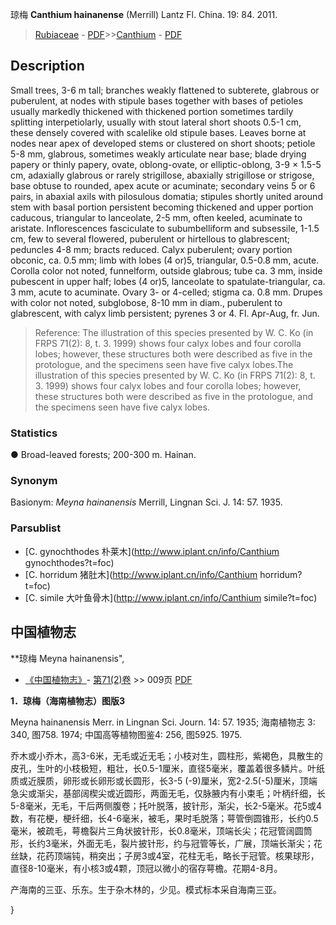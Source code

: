 琼梅 **Canthium hainanense** (Merrill) Lantz Fl. China. 19: 84. 2011.

> [Rubiaceae](http://www.iplant.cn/info/Rubiaceae?t=foc) - [PDF](http://www.iplant.cn/foc/pdf/Rubiaceae.pdf)>>[Canthium](http://www.iplant.cn/info/Canthium?t=foc) - [PDF](http://www.iplant.cn/foc/pdf/Canthium.pdf)

## Description

Small trees, 3-6 m tall; branches weakly flattened to subterete, glabrous or puberulent, at nodes with stipule bases together with bases of petioles usually markedly thickened with thickened portion sometimes tardily splitting interpetiolarly, usually with stout lateral short shoots 0.5-1 cm, these densely covered with scalelike old stipule bases. Leaves borne at nodes near apex of developed stems or clustered on short shoots; petiole 5-8 mm, glabrous, sometimes weakly articulate near base; blade drying papery or thinly papery, ovate, oblong-ovate, or elliptic-oblong, 3-9 × 1.5-5 cm, adaxially glabrous or rarely strigillose, abaxially strigillose or strigose, base obtuse to rounded, apex acute or acuminate; secondary veins 5 or 6 pairs, in abaxial axils with pilosulous domatia; stipules shortly united around stem with basal portion persistent becoming thickened and upper portion caducous, triangular to lanceolate, 2-5 mm, often keeled, acuminate to aristate. Inflorescences fasciculate to subumbelliform and subsessile, 1-1.5 cm, few to several flowered, puberulent or hirtellous to glabrescent; peduncles 4-8 mm; bracts reduced. Calyx puberulent; ovary portion obconic, ca. 0.5 mm; limb with lobes (4 or)5, triangular, 0.5-0.8 mm, acute. Corolla color not noted, funnelform, outside glabrous; tube ca. 3 mm, inside pubescent in upper half; lobes (4 or)5, lanceolate to spatulate-triangular, ca. 3 mm, acute to acuminate. Ovary 3- or 4-celled; stigma ca. 0.8 mm. Drupes with color not noted, subglobose, 8-10 mm in diam., puberulent to glabrescent, with calyx limb persistent; pyrenes 3 or 4. Fl. Apr-Aug, fr. Jun.

> Reference: 
> The illustration of this species presented by W. C. Ko (in FRPS 71(2): 8, t. 3. 1999) shows four calyx lobes and four corolla lobes; however, these structures both were described as five in the protologue, and the specimens seen have five calyx lobes.The illustration of this species presented by W. C. Ko (in FRPS 71(2): 8, t. 3. 1999) shows four calyx lobes and four corolla lobes; however, these structures both were described as five in the protologue, and the specimens seen have five calyx lobes.

### Statistics
● Broad-leaved forests; 200-300 m. Hainan.

### Synonym
Basionym: *Meyna hainanensis* Merrill, Lingnan Sci. J. 14: 57. 1935.

### Parsublist

* [C.  gynochthodes  朴莱木](http://www.iplant.cn/info/Canthium gynochthodes?t=foc)
* [C.  horridum  猪肚木](http://www.iplant.cn/info/Canthium horridum?t=foc)
* [C.  simile  大叶鱼骨木](http://www.iplant.cn/info/Canthium simile?t=foc)

## 中国植物志

**琼梅 Meyna hainanensis",

* [《中国植物志》](http://www.iplant.cn/frps)- [第71(2)卷](http://www.iplant.cn/frps/vol/71(2)) >> 009页 [PDF](http://www.iplant.cn/frps/pdf/71(2)/009.PDF)

**1．琼梅（海南植物志）图版3**

Meyna hainanensis Merr. in Lingnan Sci. Journ. 14: 57. 1935; 海南植物志 3: 340, 图758. 1974; 中国高等植物图鉴4: 256, 图5925. 1975.

乔木或小乔木，高3-6米，无毛或近无毛；小枝对生，圆柱形，紫褐色，具散生的皮孔，生叶的小枝极短，粗壮，长0.5-1厘米，直径5毫米，覆盖着很多鳞片。叶纸质或近膜质，卵形或长卵形或长圆形，长3-5 (-9)厘米，宽2-2.5(-5)厘米，顶端急尖或渐尖，基部阔楔尖或近圆形，两面无毛，仅脉腋内有小束毛；叶柄纤细，长5-8毫米，无毛，干后两侧腹卷；托叶脱落，披针形，渐尖，长2-5毫米。花5或4数，有花梗，梗纤细，长4-6毫米，被毛，果时毛脱落；萼管倒圆锥形，长约0.5毫米，被疏毛，萼檐裂片三角状披针形，长0.8毫米，顶端长尖；花冠管阔圆筒形，长约3毫米，外面无毛，裂片披针形，约与冠管等长，广展，顶端长渐尖；花丝缺，花药顶端钝，稍突出；子房3或4室，花柱无毛，略长于冠管。核果球形，直径8-10毫米，有小核3或4颗，顶冠以微小的宿存萼檐。花期4-8月。

产海南的三亚、乐东。生于杂木林的，少见。模式标本采自海南三亚。

}